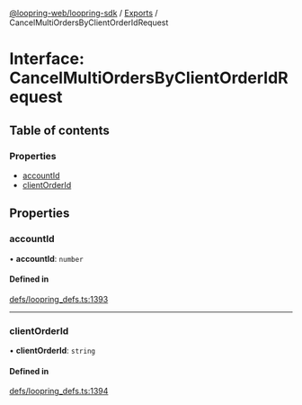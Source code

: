 [@loopring-web/loopring-sdk](../README.md) / [Exports](../modules.md) / CancelMultiOrdersByClientOrderIdRequest

# Interface: CancelMultiOrdersByClientOrderIdRequest

## Table of contents

### Properties

- [accountId](CancelMultiOrdersByClientOrderIdRequest.md#accountid)
- [clientOrderId](CancelMultiOrdersByClientOrderIdRequest.md#clientorderid)

## Properties

### accountId

• **accountId**: `number`

#### Defined in

[defs/loopring_defs.ts:1393](https://github.com/Loopring/loopring_sdk/blob/24fdf4c/src/defs/loopring_defs.ts#L1393)

___

### clientOrderId

• **clientOrderId**: `string`

#### Defined in

[defs/loopring_defs.ts:1394](https://github.com/Loopring/loopring_sdk/blob/24fdf4c/src/defs/loopring_defs.ts#L1394)
